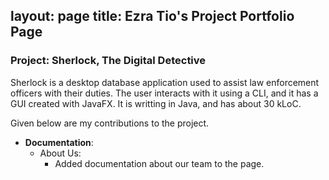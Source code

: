 layout: page
title: Ezra Tio's Project Portfolio Page
---

### Project: Sherlock, The Digital Detective

Sherlock is a desktop database application used to assist law enforcement officers with their duties. The user interacts with it using a CLI, and it has a GUI created with JavaFX. It is writting in Java, and has about 30 kLoC.

Given below are my contributions to the project.

* **Documentation**:
  * About Us:
    * Added documentation about our team to the page.
